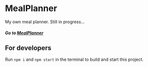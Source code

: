 # MealPlanner
My own meal planner.
Still in progress...

##### Go to [MealPlanner](https://mealplannerr.netlify.app/)


## For developers

Run `npm i` and `npm start` in the terminal to build and start this project.
